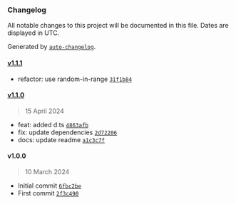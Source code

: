 ### Changelog

All notable changes to this project will be documented in this file. Dates are displayed in UTC.

Generated by [`auto-changelog`](https://github.com/CookPete/auto-changelog).

#### [v1.1.1](https://github.com/ChrisCodesThings/randomize-array/compare/v1.1.0...v1.1.1)

- refactor: use random-in-range [`31f1b84`](https://github.com/ChrisCodesThings/randomize-array/commit/31f1b84f4766a5f3aff5f5b14a27ac6055c5d8b7)

#### [v1.1.0](https://github.com/ChrisCodesThings/randomize-array/compare/v1.0.0...v1.1.0)

> 15 April 2024

- feat: added d.ts [`4863afb`](https://github.com/ChrisCodesThings/randomize-array/commit/4863afb63fbdd50481de52f4a793c824950841d3)
- fix: update dependencies [`2d72206`](https://github.com/ChrisCodesThings/randomize-array/commit/2d72206a3d1befab3328dd8a764abc7f0c732745)
- docs: update readme [`a1c3c7f`](https://github.com/ChrisCodesThings/randomize-array/commit/a1c3c7f7b9d919e99c5886c6715d922eda4b81c8)

#### v1.0.0

> 10 March 2024

- Initial commit [`6fbc2be`](https://github.com/ChrisCodesThings/randomize-array/commit/6fbc2be27b6e063eaff0ccaec2b3fe5df62fc759)
- First commit [`2f3c490`](https://github.com/ChrisCodesThings/randomize-array/commit/2f3c490402ab5c41031f7c07e35175d3ea2a33eb)
